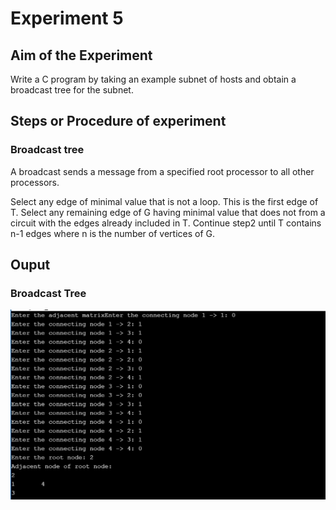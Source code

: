 # Experiment 5

## Aim of the Experiment
Write a C program by taking an example subnet of hosts and obtain a broadcast tree for the subnet.

## Steps or Procedure of experiment
### Broadcast tree
A broadcast sends a message from a specified root processor to all other processors.

Select any edge of minimal value that is not a loop. This is the first edge of T. Select any remaining edge of G having minimal value that does not from a circuit with the edges already included in T. Continue step2 until T contains n-1 edges where n is the number of vertices of G.

## Ouput
### Broadcast Tree
![output](Broadcast_tree_Output.png)
